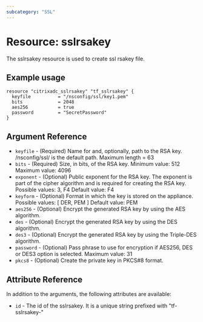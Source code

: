 ```yaml
---
subcategory: "SSL"
---
```


# Resource: sslrsakey

The sslrsakey resource is used to create ssl rsakey file.


## Example usage

```hcl
resource "citrixadc_sslrsakey" "tf_sslrsakey" {
  keyfile          = "/nsconfig/ssl/key1.pem"
  bits             = 2048
  aes256           = true
  password         = "SecretPassword"
}
```


## Argument Reference

* `keyfile` - (Required) Name for and, optionally, path to the RSA key. /nsconfig/ssl/ is the default path. Maximum length =  63
* `bits` - (Required) Size, in bits, of the RSA key. Minimum value: 512 Maximum value: 4096
* `exponent` - (Optional) Public exponent for the RSA key. The exponent is part of the cipher algorithm and is required for creating the RSA key.  Possible values: 3, F4 Default value: F4
* `keyform` - (Optional) Format in which the key is stored on the appliance. Possible values: [ DER, PEM ] Default value: PEM
* `aes256` - (Optional) Encrypt the generated RSA key by using the AES algorithm.
* `des` - (Optional) Encrypt the generated RSA key by using the DES algorithm.
* `des3` - (Optional) Encrypt the generated RSA key by using the Triple-DES algorithm.
* `password` - (Optional) Pass phrase to use for encryption if AES256, DES or DES3 option is selected. Maximum value: 31
* `pkcs8` - (Optional) Create the private key in PKCS#8 format.

## Attribute Reference

In addition to the arguments, the following attributes are available:

* `id` - The id of the sslrsakey. It is a unique string prefixed with "tf-sslrsakey-"

